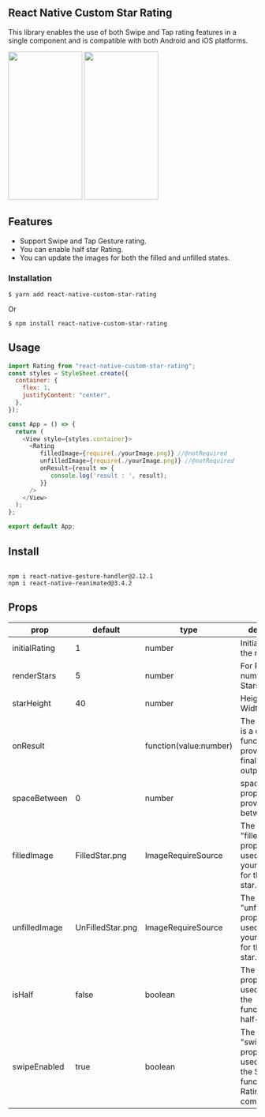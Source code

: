 ## React Native Custom Star Rating

This library enables the use of both Swipe and Tap rating features in a single component and is compatible with both Android and iOS platforms.

<p align="left">
   <img  width="150" height="300" src="https://github.com/codiant-technology/react-native-rating/blob/main/assets/IMG.png">
   <img  width="150" height="300" src="https://github.com/codiant-technology/react-native-rating/blob/main/assets/SwipeStar.gif">
</p>

## Features

- Support Swipe and Tap Gesture rating.
- You can enable half star Rating.
- You can update the images for both the filled and unfilled states.

### Installation

`$ yarn add react-native-custom-star-rating`

Or

`$ npm install react-native-custom-star-rating`

## Usage

```javascript
import Rating from "react-native-custom-star-rating";
const styles = StyleSheet.create({
  container: {
    flex: 1,
    justifyContent: "center",
  },
});

const App = () => {
  return (
    <View style={styles.container}>
      <Rating
         filledImage={require(./yourImage.png)} //@notRequired
         unfilledImage={require(./yourImage.png)} //@notRequired
         onResult={result => {
            console.log('result : ', result);
         }}
      />
    </View>
  );
};

export default App;
```

## Install

```shell

npm i react-native-gesture-handler@2.12.1
npm i react-native-reanimated@3.4.2

```

## Props

| prop          | default          | type                   | description                                                                                |
| ------------- | ---------------- | ---------------------- | ------------------------------------------------------------------------------------------ |
| initialRating | 1                | number                 | Initial value for the rating                                                               |
| renderStars   | 5                | number                 | For Render numbers of Stars                                                                |
| starHeight    | 40               | number                 | Height and Width of Stars                                                                  |
| onResult      |                  | function(value:number) | The "onResult" is a callback function that provides the final rating output.               |
| spaceBetween  | 0                | number                 | spaceBetween prop is used for provide space between stars                                  |
| filledImage   | FilledStar.png   | ImageRequireSource     | The "filledImage" property is used to specify your own image for the filled star.          |
| unfilledImage | UnFilledStar.png | ImageRequireSource     | The "unfilledImage" property is used to specify your own image for the unfilled star.      |
| isHalf        | false            | boolean                | The "isHalf" property is used to enable the functionality of half-star rating.             |
| swipeEnabled  | true             | boolean                | The "swipeEnabled" property is used to enable the Swipe functionality in Rating component. |
